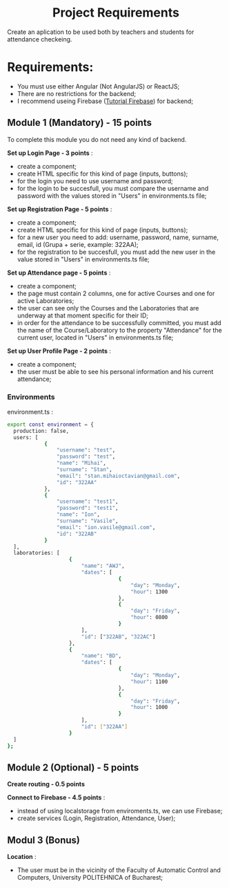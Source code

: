 <p align="center">
    <h1 align="center">
        Project Requirements
    </h1>
</p>    

Create an aplication to be used both by teachers and students for attendance checkeing.
    
# Requirements:
    
 - You must use either Angular (Not AngularJS) or ReactJS;
 - There are no restrictions for the backend;
 - I recommend useing Firebase ([Tutorial Firebase](docs/firebase.md)) for backend;
   
## Module 1 (Mandatory) - 15 points

To complete this module you do not need any kind of backend.
    
**Set up Login Page - 3 points** :
- create a component;
- create HTML specific for this kind of page (inputs, buttons);
- for the login you need to use username and password;
- for the login to be succesfull, you must compare the username and password with the values stored in "Users" in environments.ts file;  
    
**Set up Registration Page - 5 points** :
- create a component;
- create HTML specific for this kind of page (inputs, buttons);
- for a new user you need to add: username, password, name, surname, email, id (Grupa + serie, example: 322AA); 
- for the registration to be succesfull, you must add the new user in the value stored in "Users" in environments.ts file;
    
**Set up Attendance page - 5 points** :
- create a component;
- the page must contain 2 columns, one for active Courses and one for active Laboratories;
- the user can see only the Courses and the Laboratories that are underway at that moment specific for their ID;
- in order for the attendance to be successfully committed, you must add the name of the Course/Laboratory to the property "Attendance" for the current user, located in "Users" in environments.ts file;
     
**Set up User Profile Page - 2 points** : 
- create a component;
- the user must be able to see his personal information and his current attendance;

### Environments

environment.ts : 

```bash
export const environment = {
  production: false,
  users: [
            {
                "username": "test",
                "password": "test",
                "name": "Mihai",
                "surname": "Stan",
                "email": "stan.mihaioctavian@gmail.com",
                "id": "322AA"
            },
            {
                "username": "test1",
                "password": "test1",
                "name": "Ion",
                "surname": "Vasile",
                "email": "ion.vasile@gmail.com",
                "id": "322AB"
            }  
  ],
  laboratories: [
                    {
                        "name": "AWJ",
                        "dates": [
                                    {
                                        "day": "Monday",
                                        "hour": 1300
                                    },
                                    {
                                        "day": "Friday",
                                        "hour": 0800
                                    }
                        ],
                        "id": ["322AB", "322AC"]                        
                    }, 
                    {
                        "name": "BD",
                        "dates": [
                                    {
                                        "day": "Monday",
                                        "hour": 1100
                                    },
                                    {
                                        "day": "Friday",
                                        "hour": 1000
                                    }
                        ],
                        "id": ["322AA"]                        
                    }
  ]
};
```
    
## Module 2 (Optional) - 5 points 
    
**Create routing - 0.5 points** 
    
**Connect to Firebase - 4.5 points** :
- instead of using localstorage from enviroments.ts, we can use Firebase;
- create services (Login, Registration, Attendance, User);     
    
## Modul 3 (Bonus)
    
**Location** :
- The user must be in the vicinity of the Faculty of Automatic Control and Computers, University POLITEHNICA of Bucharest;
